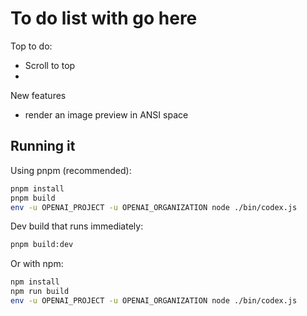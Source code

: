 # To do list with go here
Top to do:
- Scroll to top
- 

New features
- render an image preview in ANSI space

## Running it
Using pnpm (recommended):

```bash
pnpm install
pnpm build
env -u OPENAI_PROJECT -u OPENAI_ORGANIZATION node ./bin/codex.js
```

Dev build that runs immediately:

```bash
pnpm build:dev
```

Or with npm:

```bash
npm install
npm run build
env -u OPENAI_PROJECT -u OPENAI_ORGANIZATION node ./bin/codex.js
```
